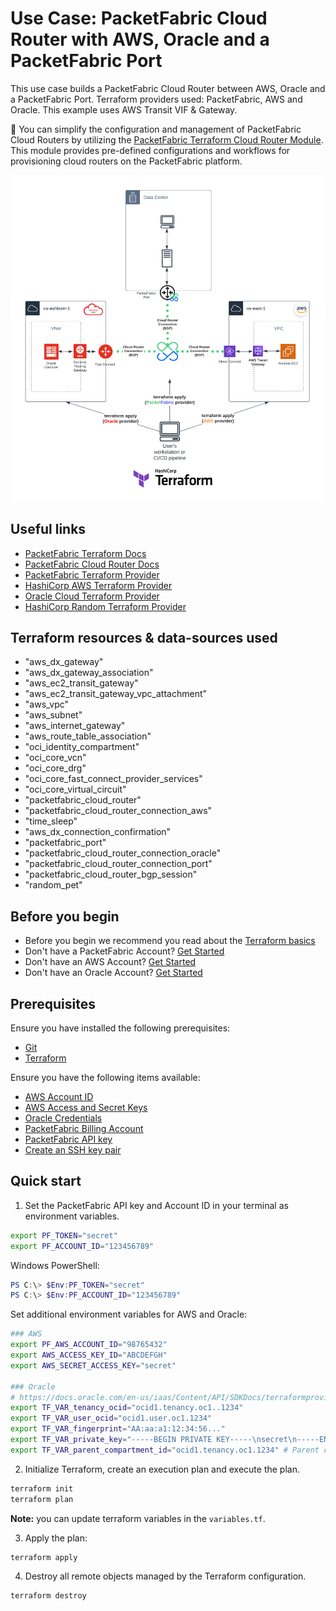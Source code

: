 # Use Case: PacketFabric Cloud Router with AWS, Oracle and a PacketFabric Port

This use case builds a PacketFabric Cloud Router between AWS, Oracle and a PacketFabric Port.
Terraform providers used: PacketFabric, AWS and Oracle. This example uses AWS Transit VIF & Gateway.

:rocket: You can simplify the configuration and management of PacketFabric Cloud Routers by utilizing the [PacketFabric Terraform Cloud Router Module](https://registry.terraform.io/modules/PacketFabric/cloud-router-module/connectivity/latest). This module provides pre-defined configurations and workflows for provisioning cloud routers on the PacketFabric platform.

![Deployment Diagram](./images/diagram_cloud_router_aws_oracle_port.png)

## Useful links

- [PacketFabric Terraform Docs](https://docs.packetfabric.com/api/terraform/)
- [PacketFabric Cloud Router Docs](https://docs.packetfabric.com/cr/)
- [PacketFabric Terraform Provider](https://registry.terraform.io/providers/PacketFabric/packetfabric)
- [HashiCorp AWS Terraform Provider](https://registry.terraform.io/providers/hashicorp/aws)
- [Oracle Cloud Terraform Provider](https://registry.terraform.io/providers/oracle/oci/latest)
- [HashiCorp Random Terraform Provider](https://registry.terraform.io/providers/hashicorp/random)

## Terraform resources & data-sources used

- "aws_dx_gateway"
- "aws_dx_gateway_association"
- "aws_ec2_transit_gateway"
- "aws_ec2_transit_gateway_vpc_attachment"
- "aws_vpc"
- "aws_subnet"
- "aws_internet_gateway"
- "aws_route_table_association"
- "oci_identity_compartment"
- "oci_core_vcn"
- "oci_core_drg"
- "oci_core_fast_connect_provider_services"
- "oci_core_virtual_circuit"
- "packetfabric_cloud_router"
- "packetfabric_cloud_router_connection_aws"
- "time_sleep"
- "aws_dx_connection_confirmation"
- "packetfabric_port"
- "packetfabric_cloud_router_connection_oracle"
- "packetfabric_cloud_router_connection_port"
- "packetfabric_cloud_router_bgp_session"
- "random_pet"

## Before you begin

- Before you begin we recommend you read about the [Terraform basics](https://www.terraform.io/intro)
- Don't have a PacketFabric Account? [Get Started](https://docs.packetfabric.com/intro/)
- Don't have an AWS Account? [Get Started](https://aws.amazon.com/free/)
- Don't have an Oracle Account? [Get Started](https://www.oracle.com/cloud/free/)

## Prerequisites

Ensure you have installed the following prerequisites:

- [Git](https://git-scm.com/downloads)
- [Terraform](https://learn.hashicorp.com/tutorials/terraform/install-cli)

Ensure you have the following items available:

- [AWS Account ID](https://docs.aws.amazon.com/IAM/latest/UserGuide/console_account-alias.html)
- [AWS Access and Secret Keys](https://docs.aws.amazon.com/general/latest/gr/aws-security-credentials.html)
- [Oracle Credentials](https://docs.oracle.com/en-us/iaas/Content/API/SDKDocs/terraformproviderconfiguration.htm)
- [PacketFabric Billing Account](https://docs.packetfabric.com/api/examples/account_uuid/)
- [PacketFabric API key](https://docs.packetfabric.com/admin/my_account/keys/)
- [Create an SSH key pair](https://docs.aws.amazon.com/AWSEC2/latest/UserGuide/create-key-pairs.html)

## Quick start

1. Set the PacketFabric API key and Account ID in your terminal as environment variables.

```sh
export PF_TOKEN="secret"
export PF_ACCOUNT_ID="123456789"
```

Windows PowerShell:
```powershell
PS C:\> $Env:PF_TOKEN="secret"
PS C:\> $Env:PF_ACCOUNT_ID="123456789"
```

Set additional environment variables for AWS and Oracle:

```sh
### AWS
export PF_AWS_ACCOUNT_ID="98765432"
export AWS_ACCESS_KEY_ID="ABCDEFGH"
export AWS_SECRET_ACCESS_KEY="secret"

### Oracle
# https://docs.oracle.com/en-us/iaas/Content/API/SDKDocs/terraformproviderconfiguration.htm
export TF_VAR_tenancy_ocid="ocid1.tenancy.oc1..1234"
export TF_VAR_user_ocid="ocid1.user.oc1.1234"
export TF_VAR_fingerprint="AA:aa:a1:12:34:56..."
export TF_VAR_private_key="-----BEGIN PRIVATE KEY-----\nsecret\n-----END PRIVATE KEY-----"
export TF_VAR_parent_compartment_id="ocid1.tenancy.oc1.1234" # Parent comportment
```

2. Initialize Terraform, create an execution plan and execute the plan.

```sh
terraform init
terraform plan
```

**Note:** you can update terraform variables in the ``variables.tf``.

3. Apply the plan:

```sh
terraform apply
```

4. Destroy all remote objects managed by the Terraform configuration.

```sh
terraform destroy
```